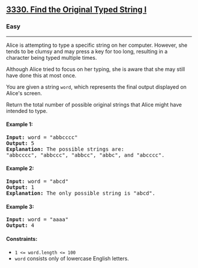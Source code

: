 ### <h2><a href="https://leetcode.com/problems/find-the-original-typed-string-i/">3330. Find the Original Typed String I</a></h2>
<h3>Easy</h3>
<hr>

<p>Alice is attempting to type a specific string on her computer. However, she tends to be clumsy and may press a key for too long, resulting in a character being typed multiple times.</p>

<p>Although Alice tried to focus on her typing, she is aware that she may still have done this at most once.</p>

<p>You are given a string <code>word</code>, which represents the final output displayed on Alice's screen.</p>

<p>Return the total number of possible original strings that Alice might have intended to type.</p>

<h4>Example 1:</h4>
<pre>
<strong>Input:</strong> word = "abbcccc"
<strong>Output:</strong> 5
<strong>Explanation:</strong> The possible strings are: 
"abbcccc", "abbccc", "abbcc", "abbc", and "abcccc".
</pre>

<h4>Example 2:</h4>
<pre>
<strong>Input:</strong> word = "abcd"
<strong>Output:</strong> 1
<strong>Explanation:</strong> The only possible string is "abcd".
</pre>

<h4>Example 3:</h4>
<pre>
<strong>Input:</strong> word = "aaaa"
<strong>Output:</strong> 4
</pre>

<h4>Constraints:</h4>
<ul>
  <li><code>1 <= word.length <= 100</code></li>
  <li><code>word</code> consists only of lowercase English letters.</li>
</ul>
